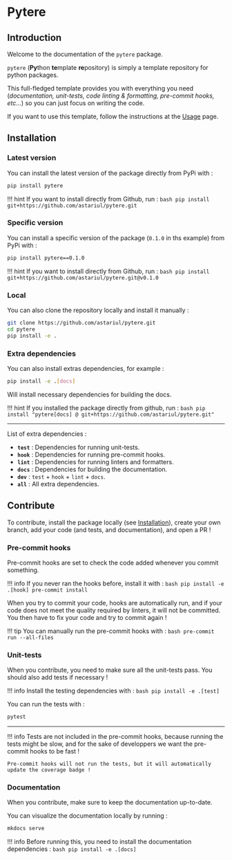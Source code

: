 # Pytere

## Introduction

Welcome to the documentation of the `pytere` package.

`pytere` (**Py**thon **te**mplate **re**pository) is simply a template repository for python packages.

This full-fledged template provides you with everything you need (_documentation, unit-tests, code linting & formatting, pre-commit hooks, etc..._) so you can just focus on writing the code.

If you want to use this template, follow the instructions at the [Usage](usage.md) page.

## Installation

### Latest version

You can install the latest version of the package directly from PyPi with :

```bash
pip install pytere
```

!!! hint
    If you want to install directly from Github, run :
    ```bash
    pip install git+https://github.com/astariul/pytere.git
    ```

### Specific version

You can install a specific version of the package (`0.1.0` in ths example) from PyPi with :

```bash
pip install pytere==0.1.0
```

!!! hint
    If you want to install directly from Github, run :
    ```bash
    pip install git+https://github.com/astariul/pytere.git@v0.1.0
    ```

### Local

You can also clone the repository locally and install it manually :

```bash
git clone https://github.com/astariul/pytere.git
cd pytere
pip install -e .
```

### Extra dependencies

You can also install extras dependencies, for example :

```bash
pip install -e .[docs]
```

Will install necessary dependencies for building the docs.

!!! hint
    If you installed the package directly from github, run :
    ```bash
    pip install "pytere[docs] @ git+https://github.com/astariul/pytere.git"
    ```

---

List of extra dependencies :

* **`test`** : Dependencies for running unit-tests.
* **`hook`** : Dependencies for running pre-commit hooks.
* **`lint`** : Dependencies for running linters and formatters.
* **`docs`** : Dependencies for building the documentation.
* **`dev`** : `test` + `hook` + `lint` + `docs`.
* **`all`** : All extra dependencies.

## Contribute

To contribute, install the package locally (see [Installation](#local)), create your own branch, add your code (and tests, and documentation), and open a PR !

### Pre-commit hooks

Pre-commit hooks are set to check the code added whenever you commit something.

!!! info
    If you never ran the hooks before, install it with :
    ```bash
    pip install -e .[hook]
    pre-commit install
    ```

When you try to commit your code, hooks are automatically run, and if your code does not meet the quality required by linters, it will not be committed. You then have to fix your code and try to commit again !

!!! tip
    You can manually run the pre-commit hooks with :
    ```bash
    pre-commit run --all-files
    ```

### Unit-tests

When you contribute, you need to make sure all the unit-tests pass. You should also add tests if necessary !

!!! info
    Install the testing dependencies with :
    ```bash
    pip install -e .[test]
    ```

You can run the tests with :

```bash
pytest
```

---

!!! info
    Tests are not included in the pre-commit hooks, because running the tests might be slow, and for the sake of developpers we want the pre-commit hooks to be fast !

    Pre-commit hooks will not run the tests, but it will automatically update the coverage badge !

### Documentation

When you contribute, make sure to keep the documentation up-to-date.

You can visualize the documentation locally by running :

```bash
mkdocs serve
```

!!! info
    Before running this, you need to install the documentation dependencies :
    ```bash
    pip install -e .[docs]
    ```
